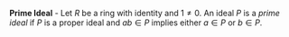 **Prime Ideal** - Let $R$ be a ring with identity and $1 \neq 0.$ An ideal $P$ is a *prime ideal* if $P$ is a proper ideal and $ab \in P$ implies either $a \in P$ or $b \in P.$  